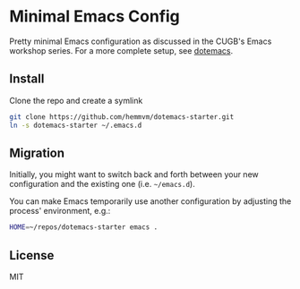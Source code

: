 # Minimal Emacs Config

Pretty minimal Emacs configuration as discussed in the CUGB's Emacs workshop series.
For a more complete setup, see [dotemacs](https://github.com/hemmvm/dotemacs).

## Install
Clone the repo and create a symlink
```bash
git clone https://github.com/hemmvm/dotemacs-starter.git
ln -s dotemacs-starter ~/.emacs.d
```

## Migration

Initially, you might want to switch back and forth between your new
configuration and the existing one (i.e. `~/emacs.d`).

You can make Emacs temporarily use another configuration by adjusting the process' environment, e.g.:
```bash
HOME=~/repos/dotemacs-starter emacs .
```

## License
MIT
